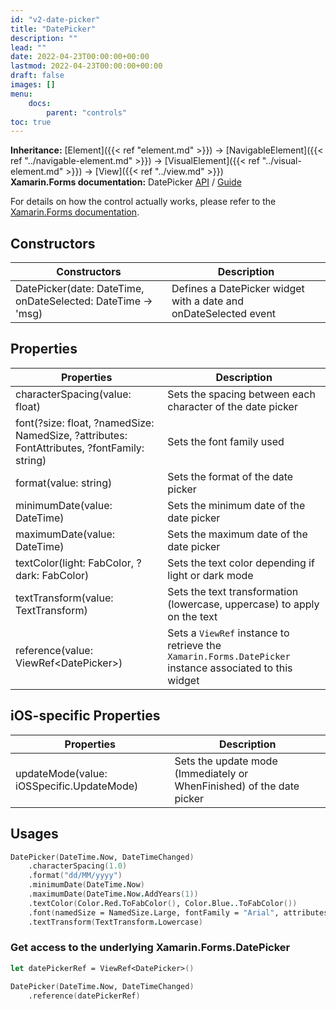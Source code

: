 ```yaml
---
id: "v2-date-picker"
title: "DatePicker"
description: ""
lead: ""
date: 2022-04-23T00:00:00+00:00
lastmod: 2022-04-23T00:00:00+00:00
draft: false
images: []
menu:
    docs:
        parent: "controls"
toc: true
---
```


**Inheritance:** [Element]({{< ref "element.md" >}}) -> [NavigableElement]({{< ref "../navigable-element.md" >}}) -> [VisualElement]({{< ref "../visual-element.md" >}}) -> [View]({{< ref "../view.md" >}})  
**Xamarin.Forms documentation:** DatePicker [API](https://docs.microsoft.com/en-us/dotnet/api/xamarin.forms.datepicker) / [Guide](https://docs.microsoft.com/en-us/xamarin/xamarin-forms/user-interface/datepicker)

For details on how the control actually works, please refer to the [Xamarin.Forms documentation](https://docs.microsoft.com/en-us/xamarin/xamarin-forms/user-interface/datepicker).

## Constructors

| Constructors | Description |
|--|--|
| DatePicker(date: DateTime, onDateSelected: DateTime -> 'msg) | Defines a DatePicker widget with a date and onDateSelected event |

## Properties

| Properties | Description |
|--|--|
| characterSpacing(value: float) | Sets the spacing between each character of the date picker |
| font(?size: float, ?namedSize: NamedSize, ?attributes: FontAttributes, ?fontFamily: string) | Sets the font family used |
| format(value: string) | Sets the format of the date picker |
| minimumDate(value: DateTime) | Sets the minimum date of the date picker |
| maximumDate(value: DateTime) | Sets the maximum date of the date picker |
| textColor(light: FabColor, ?dark: FabColor) | Sets the text color depending if light or dark mode |
| textTransform(value: TextTransform) | Sets the text transformation (lowercase, uppercase) to apply on the text |
| reference(value: ViewRef&lt;DatePicker&gt;) | Sets a `ViewRef` instance to retrieve the `Xamarin.Forms.DatePicker` instance associated to this widget |

## iOS-specific Properties

| Properties | Description |
|--|--|
| updateMode(value: iOSSpecific.UpdateMode) | Sets the update mode (Immediately or WhenFinished) of the date picker |

## Usages

```fs
DatePicker(DateTime.Now, DateTimeChanged)
    .characterSpacing(1.0)
    .format("dd/MM/yyyy")
    .minimumDate(DateTime.Now)
    .maximumDate(DateTime.Now.AddYears(1))
    .textColor(Color.Red.ToFabColor(), Color.Blue..ToFabColor())
    .font(namedSize = NamedSize.Large, fontFamily = "Arial", attributes = FontAttributes.Bold)
    .textTransform(TextTransform.Lowercase)
```

### Get access to the underlying Xamarin.Forms.DatePicker

```fs
let datePickerRef = ViewRef<DatePicker>()

DatePicker(DateTime.Now, DateTimeChanged)
    .reference(datePickerRef)
```
